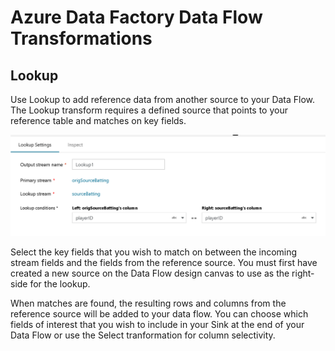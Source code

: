 # Azure Data Factory Data Flow Transformations

## Lookup

Use Lookup to add reference data from another source to your Data Flow. The Lookup transform requires a defined source that points to your reference table and matches on key fields.

![Lookup Transformation](../images/lookup1.png "Lookup")

Select the key fields that you wish to match on between the incoming stream fields and the fields from the reference source. You must first have created a new source on the Data Flow design canvas to use as the right-side for the lookup.

When matches are found, the resulting rows and columns from the reference source will be added to your data flow. You can choose which fields of interest that you wish to include in your Sink at the end of your Data Flow or use the Select tranformation for column selectivity.
